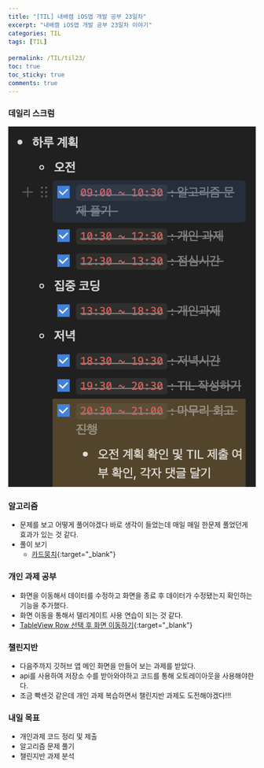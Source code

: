 ```yaml
---
title: "[TIL] 내배캠 iOS앱 개발 공부 23일차"
excerpt: "내배캠 iOS앱 개발 공부 23일차 이야기"
categories: TIL
tags: [TIL]

permalink: /TIL/til23/   
toc: true            
toc_sticky: true     
comments: true       
---
```


### 데일리 스크럼  
![](/assets/images/categories/til/2024-03-28-til23.png)

### 알고리즘
- 문제를 보고 어떻게 풀어야겠다 바로 생각이 들었는데 매일 매일 한문제 풀었던게 효과가 있는 것 같다. 
- 풀이 보기
    - [카드뭉치](https://limlogging.github.io/algorithm/%EC%B9%B4%EB%93%9C%EB%AD%89%EC%B9%98/){:target="_blank"}

### 개인 과제 공부 
- 화면을 이동해서 데이터를 수정하고 화면을 종료 후 데이터가 수정됐는지 확인하는 기능을 추가했다. 
- 화면 이동을 통해서 델리게이트 사용 연습이 되는 것 같다. 
- [TableView Row 선택 후 화면 이동하기](https://limlogging.github.io/uikit/%EB%A1%9C%EC%9A%B0%EC%84%A0%ED%83%9D%ED%9B%84%ED%99%94%EB%A9%B4%EC%9D%B4%EB%8F%99/){:target="_blank"}
    
### 챌린지반 
- 다음주까지 깃허브 앱 메인 화면을 만들어 보는 과제를 받았다. 
- api를 사용하여 저장소 수를 받아와야하고 코드를 통해 오토레이아웃을 사용해야한다. 
- 조금 빡센것 같은데 개인 과제 복습하면서 챌린지반 과제도 도전해야겠다!!! 

### 내일 목표 
- 개인과제 코드 정리 및 제출 
- 알고리즘 문제 풀기 
- 챌린지반 과제 분석 